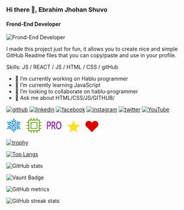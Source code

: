 ### Hi there 👋, Ebrahim Jhohan Shuvo
#### Frond-End Developer
![Frond-End Developer](https://kodmek.com/wp-content/uploads/2021/01/front-end-developer-1600x900-1.jpg)

I made this project just for fun, it allows you to create nice and simple GitHub Readme files that you can copy/paste and use in your profile.

Skills: JS / REACT / JS / HTML / CSS / gitHub

- 🔭 I’m currently working on Hablu programmer 
- 🌱 I’m currently learning JavaScript 
- 👯 I’m looking to collaborate on hablu-programmer 
- 💬 Ask me about HTML/CSS/JS/GITHUB/ 


[<img src='https://cdn.jsdelivr.net/npm/simple-icons@3.0.1/icons/github.svg' alt='github' height='40'>](https://github.com/ebrahim-jhohan-shuvo0)  [<img src='https://cdn.jsdelivr.net/npm/simple-icons@3.0.1/icons/linkedin.svg' alt='linkedin' height='40'>](https://www.linkedin.com/in/1/)  [<img src='https://cdn.jsdelivr.net/npm/simple-icons@3.0.1/icons/facebook.svg' alt='facebook' height='40'>](https://www.facebook.com/https://www.facebook.com/profile.php?id=100032660504248&mibextid=JRoKGi)  [<img src='https://cdn.jsdelivr.net/npm/simple-icons@3.0.1/icons/instagram.svg' alt='instagram' height='40'>](https://www.instagram.com/ebrahim_jhohan_shuvo/)  [<img src='https://cdn.jsdelivr.net/npm/simple-icons@3.0.1/icons/twitter.svg' alt='twitter' height='40'>](https://twitter.com/@ejs2024)  [<img src='https://cdn.jsdelivr.net/npm/simple-icons@3.0.1/icons/youtube.svg' alt='YouTube' height='40'>](https://www.youtube.com/channel/1)  

<a href='https://archiveprogram.github.com/'><img src='https://raw.githubusercontent.com/acervenky/animated-github-badges/master/assets/acbadge.gif' width='40' height='40'></a> <a href='https://docs.github.com/en/developers'><img src='https://raw.githubusercontent.com/acervenky/animated-github-badges/master/assets/devbadge.gif' width='40' height='40'></a> <a href='https://github.com/pricing'><img src='https://raw.githubusercontent.com/acervenky/animated-github-badges/master/assets/pro.gif' width='40' height='40'></a> <a href='https://stars.github.com/'><img src='https://raw.githubusercontent.com/acervenky/animated-github-badges/master/assets/starbadge.gif' width='35' height='35'></a> <a href='https://docs.github.com/en/github/supporting-the-open-source-community-with-github-sponsors'><img src='https://raw.githubusercontent.com/acervenky/animated-github-badges/master/assets/sponsorbadge.gif' width='35' height='35'></a> 

[![trophy](https://github-profile-trophy.vercel.app/?username=ebrahim-jhohan-shuvo0)](https://github.com/ryo-ma/github-profile-trophy)

[![Top Langs](https://github-readme-stats.vercel.app/api/top-langs/?username=ebrahim-jhohan-shuvo0)](https://github.com/anuraghazra/github-readme-stats)

![GitHub stats](https://github-readme-stats.vercel.app/api?username=ebrahim-jhohan-shuvo0&show_icons=true&count_private=true)  

![Vaunt Badge](https://api.vaunt.dev/v1/github/entities/ebrahim-jhohan-shuvo0/contributions?format=svg&private=true)  

![GitHub metrics](https://metrics.lecoq.io/ebrahim-jhohan-shuvo0)  

![GitHub streak stats](https://streak-stats.demolab.com/?user=ebrahim-jhohan-shuvo0)  

